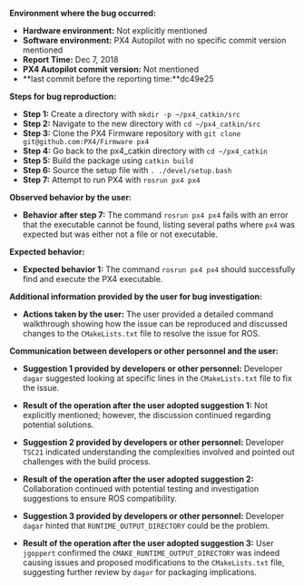 **Environment where the bug occurred:**

- **Hardware environment:** Not explicitly mentioned
- **Software environment:** PX4 Autopilot with no specific commit version mentioned
- **Report Time:** Dec 7, 2018
- **PX4 Autopilot commit version:** Not mentioned
- **last commit before the reporting time:**dc49e25

**Steps for bug reproduction:**

- **Step 1:** Create a directory with `mkdir -p ~/px4_catkin/src`
- **Step 2:** Navigate to the new directory with `cd ~/px4_catkin/src`
- **Step 3:** Clone the PX4 Firmware repository with `git clone git@github.com:PX4/Firmware px4`
- **Step 4:** Go back to the px4_catkin directory with `cd ~/px4_catkin`
- **Step 5:** Build the package using `catkin build`
- **Step 6:** Source the setup file with `. ./devel/setup.bash`
- **Step 7:** Attempt to run PX4 with `rosrun px4 px4`

**Observed behavior by the user:**

- **Behavior after step 7:** The command `rosrun px4 px4` fails with an error that the executable cannot be found, listing several paths where `px4` was expected but was either not a file or not executable.

**Expected behavior:**

- **Expected behavior 1:** The command `rosrun px4 px4` should successfully find and execute the PX4 executable.

**Additional information provided by the user for bug investigation:**

- **Actions taken by the user:** The user provided a detailed command walkthrough showing how the issue can be reproduced and discussed changes to the `CMakeLists.txt` file to resolve the issue for ROS.

**Communication between developers or other personnel and the user:**

- **Suggestion 1 provided by developers or other personnel:** Developer `dagar` suggested looking at specific lines in the `CMakeLists.txt` file to fix the issue.
- **Result of the operation after the user adopted suggestion 1:** Not explicitly mentioned; however, the discussion continued regarding potential solutions.
  
- **Suggestion 2 provided by developers or other personnel:** Developer `TSC21` indicated understanding the complexities involved and pointed out challenges with the build process.
- **Result of the operation after the user adopted suggestion 2:** Collaboration continued with potential testing and investigation suggestions to ensure ROS compatibility.

- **Suggestion 3 provided by developers or other personnel:** Developer `dagar` hinted that `RUNTIME_OUTPUT_DIRECTORY` could be the problem.
- **Result of the operation after the user adopted suggestion 3:** User `jgoppert` confirmed the `CMAKE_RUNTIME_OUTPUT_DIRECTORY` was indeed causing issues and proposed modifications to the `CMakeLists.txt` file, suggesting further review by `dagar` for packaging implications.
